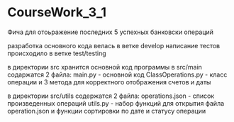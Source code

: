 # CourseWork_3_1
Фича для отоьражение последних 5 
успехных банковски операций

разработка основного кода велась
в ветке develop
написание тестов происходило в ветке test/testing

в директории src хранится основной код программы
в src/main содаржатся 2 файла:
main.py - основной код
ClassOperations.py - класс операции и 3 метода
для корректного отображения счетов и даты

в директории src/utils содержатся 2 файла:
operations.json - список произведенных операций
utils.py - набор функций для открытия файла operation.json
и функции сортировки по дате и статусу операции
